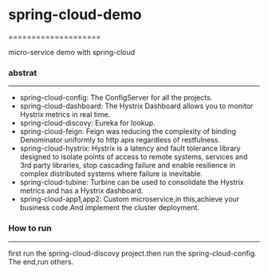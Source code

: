 # spring-cloud-demo
====================

micro-service demo with spring-cloud

### abstrat
------------------------

- spring-cloud-config: The ConfigServer for all the projects.
- spring-cloud-dashboard: The Hystrix Dashboard allows you to monitor Hystrix metrics in real time.
- spring-cloud-discovy: Eureka for lookup.
- spring-cloud-feign: Feign was reducing the complexity of binding Denominator uniformly to http apis regardless of restfulness.
- spring-cloud-hystrix: Hystrix is a latency and fault tolerance library designed to isolate points of access to remote systems, services and 3rd party libraries, stop cascading failure and enable resilience in complex distributed systems where failure is inevitable.
- spring-cloud-tubine: Turbine can be used to consolidate the Hystrix metrics and has a Hystrix dashboard.
- spring-cloud-app1,app2: Custom microservice,in this,achieve your business code.And implement the cluster deployment.


### How to run
------------------------

first run the spring-cloud-discovy project.then run the spring-cloud-config. The end,run others.